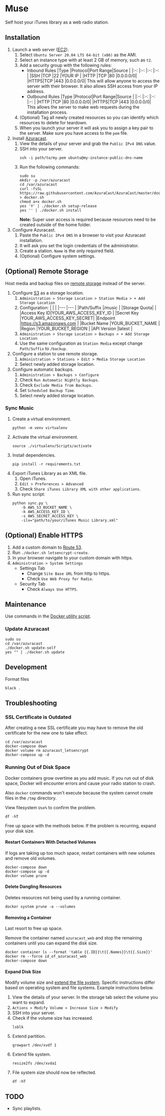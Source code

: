 # Muse

Self host your iTunes library as a web radio station.

## Installation

1. Launch a web server ([EC2](https://console.aws.amazon.com/ec2)).
    1. Select `Ubuntu Server 20.04 LTS 64-bit (x86)` as the AMI.
    2. Select an instance type with at least 2 GB of memory, such as `t2`.
    3. Add a security group with the following rules:
        - Inbound Rules
            |Type |Protocol|Port Range|Source   |
            |:-:  |:-:     |:-:       |:-:      |
            |SSH  |TCP     |22        |YOUR IP  |
            |HTTP |TCP     |80        |0.0.0.0/0|
            |HTTPS|TCP     |443       |0.0.0.0/0|
            This will allow anyone to access the server with their browser. It also allows SSH access from your IP address.
        - Outbound Rules
            |Type |Protocol|Port Range|Source   |
            |:-:  |:-:     |:-:       |:-:      |
            |HTTP |TCP     |80        |0.0.0.0/0|
            |HTTPS|TCP     |443       |0.0.0.0/0|
            This allows the server to make web requests during the installation process.
    4. (Optional) Tag all newly created resources so you can identify which resources to delete for teardown.
    5. When you launch your server it will ask you to assign a key pair to the server. Make sure you have access to the `pem` file.
2. Install [Azuracast](https://www.azuracast.com/install/docker.html).
    1. View the details of your server and grab the `Public IPv4 DNS` value.
    2. SSH into your server.
        ```
        ssh -i path/to/my.pem ubuntu@my-instance-public-dns-name
        ```
    3. Run the following commands:
        ```
        sudo su
        mkdir -p /var/azuracast
        cd /var/azuracast
        curl -fsSL https://raw.githubusercontent.com/AzuraCast/AzuraCast/master/docker.sh > docker.sh
        chmod a+x docker.sh
        yes 'Y' | ./docker.sh setup-release
        yes '' | ./docker.sh install
        ```
        **Note:** Super user access is required because resources need to be created outside of the home folder.
3. Configure Azuracast.
    1. Paste the `Public IPv4 DNS` in a browser to visit your Azuracast installation.
    2. It will ask you set the login credentials of the administrator.
    3. Create a station. `Name` is the only required field.
    4. (Optional) Configure system settings.

## (Optional) Remote Storage

Host media and backup files on [remote storage](https://www.azuracast.com/extending/s3-configuration.html) instead of the server.

1. Configure [S3](https://s3.console.aws.amazon.com/s3) as a storage location.
    1. `Administration > Storage Location > Station Media > + Add Storage Location`
    2. Configuration:
        |             |                          |
        |---          |---                       |
        |Path/Suffix  |/music                    |
        |Storage Quota|                          |
        |Access Key ID|YOUR_AWS_ACCESS_KEY_ID    |
        |Secret Key   |YOUR_AWS_ACCESS_KEY_SECRET|
        |Endpoint     |https://s3.amazonaws.com  |
        |Bucket Name  |YOUR_BUCKET_NAME          |
        |Region       |YOUR_BUCKET_REGION        |
        |API Version  |latest                    |
    3. `Administration > Storage Location > Backups > + Add Storage Location`
    4. Use the same configuration as `Station Media` except change `Path/Suffix` to `/backup`.
2. Configure a station to use remote storage.
    1. `Administration > Stations > Edit > Media Storage Location`
    2. Select newly added storage location.
3. Configure automatic backups.
    1. `Administration > Backups > Configure`
    2. Check `Run Automatic Nightly Backups`.
    3. Check `Exclude Media from Backups`.
    4. Set `Scheduled Backup Time`.
    5. Select newly added storage location.

### Sync Music

1. Create a virtual environment.
    ```
    python -m venv virtualenv
    ```
2. Activate the virtual environment.
    ```
    source ./virtualenv/Scripts/activate
    ```
3. Install dependencies.
    ```
    pip install -r requirements.txt
    ```
4. Export iTunes Library as an XML file.
    1. Open iTunes.
    2. `Edit > Preferences > Advanced`
    3. Check `Share iTunes Library XML with other applications`.
5. Run sync script:
    ```
    python sync.py \
        -b AWS_S3_BUCKET_NAME \
        -k AWS_ACCESS_KEY_ID \
        -s AWS_SECRET_ACCESS_KEY \
        -ilx="path/to/your/iTunes Music Library.xml"
    ```

## (Optional) Enable HTTPS

1. Add a custom domain to [Route 53](https://console.aws.amazon.com/route53).
2. Run `./docker.sh letsencrypt-create`.
3. In your browser navigate to your custom domain with https.
3. `Administration > System Settings`
    - Settings Tab
        - Change `Site Base URL` from http to https.
        - Check `Use Web Proxy for Radio`.
    - Security Tab
        - Check `Always Use HTTPS`.

## Maintenance

Use commands in the [Docker utility script](https://www.azuracast.com/developers/docker-sh.html).

### Update Azuracast

```
sudo su
cd /var/azuracast
./docker.sh update-self
yes "" | ./docker.sh update
```

## Development

Format files
```
black .
```

## Troubleshooting

### SSL Certificate is Outdated

After creating a new SSL certificate you may have to remove the old certificate for the new one to take effect.

```
cd /var/azuracast
docker-compose down
docker volume rm azuracast_letsencrypt
docker-compose up -d
```

### Running Out of Disk Space

Docker containers grow overtime as you add music. If you run out of disk space, Docker will encounter errors and cause your radio station to crash.

Also `docker` commands won't execute because the system cannot create files in the `/tmp` directory.

View filesystem `Use%` to confirm the problem.

```
df -hT
```

Free up space with the methods below. If the problem is recurring, expand your disk size.

#### Restart Containers With Detached Volumes

If logs are taking up too much space, restart containers with new volumes and remove old volumes.

```
docker-compose down
docker-compose up -d
docker volume prune
```

#### Delete Dangling Resources

Deletes resources not being used by a running container.

```
docker system prune -a --volumes
```

#### Removing a Container

Last resort to free up space.

Remove the container named `azuracast_web` and stop the remaining containers until you can expand the disk size.

```
docker container ls --format 'table {{.ID}}\t{{.Names}}\t{{.Size}}'
docker rm --force id_of_azuracast_web
docker-compose down
```

#### Expand Disk Size

Modify volume size and [extend the file system](https://docs.aws.amazon.com/AWSEC2/latest/UserGuide/recognize-expanded-volume-linux.html#extend-file-system). Specific instructions differ based on operating system and file systems. Example instructions below.

1. View the details of your server. In the storage tab select the volume you want to expand.
2. `Actions > Modify Volume > Increase Size > Modify`
3. SSH into your server.
4. Check if the volume size has increased.
    ```
    lsblk
    ```
5. Extend partition.
    ```
    growpart /dev/xvdf 1
    ```
6. Extend file system.
    ```
    resize2fs /dev/xvda1
    ```
7. File system size should now be reflected.
    ```
    df -hT
    ```

## TODO

- Sync playlists.
